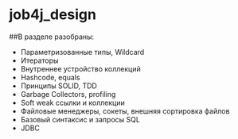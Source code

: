 # job4j_design

##В разделе разобраны:
* Параметризованные типы, Wildcard
* Итераторы
* Внутреннее устройство коллекций
* Hashcode, equals
* Принципы SOLID, TDD
* Garbage Collectors, profiling
* Soft weak ссылки и коллекции
* Файловые менеджеры, сокеты, внешняя сортировка файлов
* Базовый синтаксис и запросы SQL
* JDBC